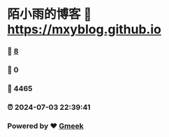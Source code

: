 # 陌小雨的博客 :link: https://mxyblog.github.io 
### :page_facing_up: [8](https://mxyblog.github.io/tag.html) 
### :speech_balloon: 0 
### :hibiscus: 4465 
### :alarm_clock: 2024-07-03 22:39:41 
### Powered by :heart: [Gmeek](https://github.com/Meekdai/Gmeek)
